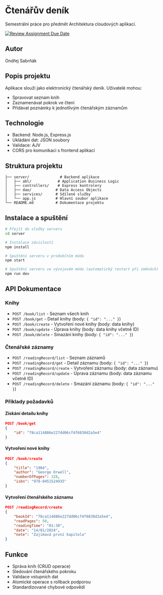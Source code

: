 # Čtenářův deník

Semestrální práce pro předmět Architektura cloudových aplikací.

[![Review Assignment Due Date](https://classroom.github.com/assets/deadline-readme-button-22041afd0340ce965d47ae6ef1cefeee28c7c493a6346c4f15d667ab976d596c.svg)](https://classroom.github.com/a/fpTkAYoz)

## Autor
Ondřej Sabrňák

## Popis projektu
Aplikace slouží jako elektronický čtenářský deník. Uživatelé mohou:
- Spravovat seznam knih
- Zaznamenávat pokrok ve čtení
- Přidávat poznámky k jednotlivým čtenářským záznamům

## Technologie
- Backend: Node.js, Express.js
- Ukládání dat: JSON soubory
- Validace: AJV
- CORS pro komunikaci s frontend aplikací

## Struktura projektu
```
├── server/              # Backend aplikace
│   ├── abl/            # Application Business Logic
│   ├── controllers/    # Express kontrolery
│   ├── dao/           # Data Access Objects
│   ├── services/      # Sdílené služby
│   └── app.js         # Hlavní soubor aplikace
└── README.md          # Dokumentace projektu
```

## Instalace a spuštění
```bash
# Přejít do složky serveru
cd server

# Instalace závislostí
npm install

# Spuštění serveru v produkčním módu
npm start

# Spuštění serveru ve vývojovém módu (automatický restart při změnách)
npm run dev
```

## API Dokumentace

### Knihy
- `POST /book/list` - Seznam všech knih
- `POST /book/get` - Detail knihy (body: `{ "id": "..." }`)
- `POST /book/create` - Vytvoření nové knihy (body: data knihy)
- `POST /book/update` - Úprava knihy (body: data knihy včetně ID)
- `POST /book/delete` - Smazání knihy (body: `{ "id": "..." }`)

### Čtenářské záznamy
- `POST /readingRecord/list` - Seznam záznamů
- `POST /readingRecord/get` - Detail záznamu (body: `{ "id": "..." }`)
- `POST /readingRecord/create` - Vytvoření záznamu (body: data záznamu)
- `POST /readingRecord/update` - Úprava záznamu (body: data záznamu včetně ID)
- `POST /readingRecord/delete` - Smazání záznamu (body: `{ "id": "..." }`)

### Příklady požadavků

#### Získání detailu knihy
```json
POST /book/get
{
    "id": "78ca114886e227dd06cf4f6838d2a5e4"
}
```

#### Vytvoření nové knihy
```json
POST /book/create
{
    "title": "1984",
    "author": "George Orwell",
    "numberOfPages": 328,
    "isbn": "978-0451524935"
}
```

#### Vytvoření čtenářského záznamu
```json
POST /readingRecord/create
{
    "bookId": "78ca114886e227dd06cf4f6838d2a5e4",
    "readPages": 50,
    "readingTime": "01:30",
    "date": "14/01/2024",
    "note": "Zajímavá první kapitola"
}
```

## Funkce
- Správa knih (CRUD operace)
- Sledování čtenářského pokroku
- Validace vstupních dat
- Atomické operace s rollback podporou
- Standardizované chybové odpovědi

